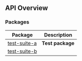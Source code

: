 ## API Overview

### Packages

| Package | Description |
| --- | --- |
| [test-suite-a](docs/test-suite-a) | <b>Test package</b> |
| [test-suite-b](docs/test-suite-b) |  |
